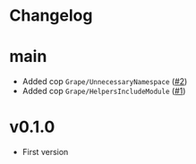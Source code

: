 # Changelog

# main

* Added cop `Grape/UnnecessaryNamespace` ([#2](https://github.com/petalmd/rubocop-petal/pull/2))
* Added cop `Grape/HelpersIncludeModule` ([#1](https://github.com/petalmd/rubocop-petal/pull/1))

# v0.1.0

* First version
